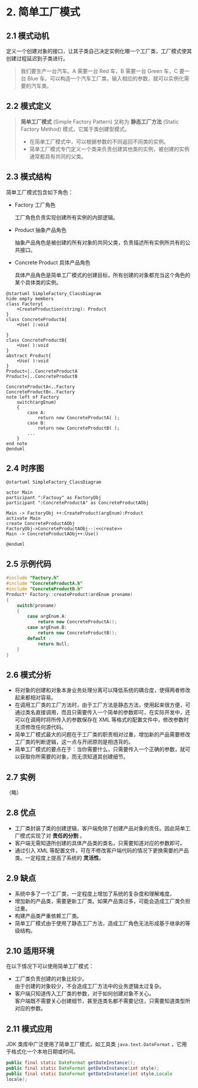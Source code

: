 # 2. 简单工厂模式

## 2.1 模式动机

定义一个创建对象的接口，让其子类自己决定实例化哪一个工厂类，工厂模式使其创建过程延迟到子类进行。

> 我们要生产一台汽车。A 需要一台 Red 车，B 需要一台 Green 车，C 要一台 Blue 车。可以构造一个汽车工厂类，输入相应的参数，就可以实例化需要的汽车类。

## 2.2 模式定义

> **简单工厂模式** (Simple Factory Pattern) 又称为 **静态工厂方法** (Static Factory Method) 模式，它属于类创建型模式。
>
> - 在简单工厂模式中，可以根据参数的不同返回不同类的实例。
> - 简单工厂模式专门定义一个类来负责创建其他类的实例，被创建的实例通常都具有共同的父类。

## 2.3 模式结构

简单工厂模式包含如下角色：

- Factory 工厂角色

  工厂角色负责实现创建所有实例的内部逻辑。

- Product 抽象产品角色

  抽象产品角色是被创建的所有对象的共同父类，负责描述所有实例所共有的公共接口。

- Concrete Product 具体产品角色

  具体产品角色是简单工厂模式的创建目标，所有创建的对象都充当这个角色的某个具体类的实例。

```PlantUML
@startuml SimpleFactory_ClassDiagram
hide empty members
class Factory{
    +CreateProduction(string): Product
}
class ConcreteProductA{
    +Use( ):void

}
class ConcreteProductB{
    +Use( ):void
}
abstract Product{
    +Use( ):void
}
Product<|..ConcreteProductA
Product<|..ConcreteProductB

ConcreteProductA<..Factory
ConcreteProductB<..Factory
note left of Factory
    switch(argEnum)
    {
        case A:
            return new ConcreteProductA( );
        case B:
            return new ConcreteProductB( );
        ...
    }
end note
@enduml
```

## 2.4 时序图

```PlantUML
@startuml SimpleFactory_ClassDiagram

actor Main
participant ":Factouy" as FactoryObj
participant ":ConcreteProductA" as ConcreteProductAObj

Main -> FactoryObj ++:CreateProduct(argEnum):Product
activate Main
create ConcreteProductAObj
FactoryObj->ConcreteProductAObj--:<<create>>
Main -> ConcreteProductAObj++:Use()

@enduml
```

## 2.5 示例代码

```C++
#include "Factory.h"
#include "ConcreteProductA.h"
#include "ConcreteProductB.h"
Product* Factory::createProduct(ardEnum proname)
{
    switch(proname)
    {
        case argEnum.A:
            return new ConcreteProductA();
        case argEnum.B:
            return new ConcreteProductB();
        default :
            return Null;
    }
}
```

## 2.6 模式分析

- 将对象的创建和对象本身业务处理分离可以降低系统的耦合度，使得两者修改起来都相对容易。
- 在调用工厂类的工厂方法时，由于工厂方法是静态方法，使用起来很方便，可通过类名直接调用，而且只需要传入一个简单的参数即可，在实际开发中，还可以在调用时将所传入的参数保存在 XML 等格式的配置文件中，修改参数时无须修改任何源代码。
- 简单工厂模式最大的问题在于工厂类的职责相对过重，增加新的产品需要修改工厂类的判断逻辑，这一点与开闭原则是相违背的。
- 简单工厂模式的要点在于：当你需要什么，只需要传入一个正确的参数，就可以获取你所需要的对象，而无须知道其创建细节。

## 2.7 实例

（略）

## 2.8 优点

- 工厂类封装了类的创建逻辑，客户端免除了创建产品对象的责任。因此简单工厂模式实现了对 **责任的分割** 。
- 客户端无需知道所创建的具体产品类的类名，只需要知道对应的参数即可。
- 通过引入 XML 等配置文件，可在不修改客户端代码的情况下更换需要的产品类。一定程度上提高了系统的 **灵活性**。

## 2.9 缺点

- 系统中多了一个工厂类，一定程度上增加了系统的复杂度和理解难度。
- 增加新的产品类，需要更新工厂类。如果产品类过多，可能会造成工厂类负担过重。
- 构建产品类严重依赖工厂类。
- 简单工厂模式由于使用了静态工厂方法，造成工厂角色无法形成基于继承的等级结构。

## 2.10 适用环境

在以下情况下可以使用简单工厂模式：

- 工厂类负责创建的对象比较少。  
  由于创建的对象较少，不会造成工厂方法中的业务逻辑太过复杂。
- 客户端只知道传入工厂类的参数，对于如何创建对象不关心。  
  客户端既不需要关心创建细节，甚至连类名都不需要记住，只需要知道类型所对应的参数。

## 2.11 模式应用

JDK 类库中广泛使用了简单工厂模式，如工具类 `java.text.DateFormat` ，它用于格式化一个本地日期或时间。

```Java
public final static DateFormat getDateInstance();
public final static DateFormat getDateInstance(int style);
public final static DateFormat getDateInstance(int style,Locale
locale);
```

